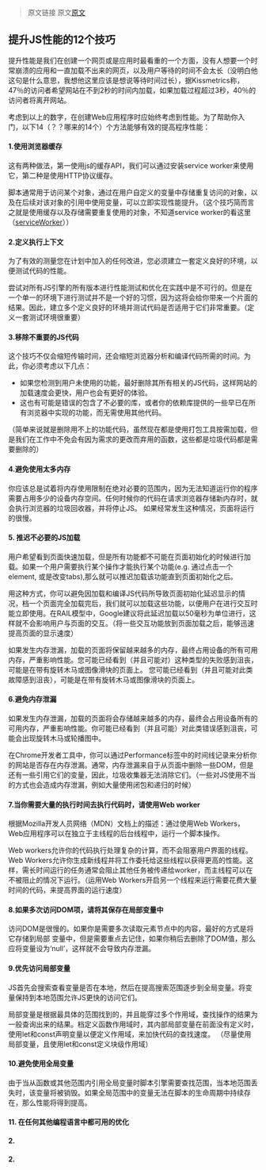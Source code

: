 >原文链接 原文[原文](https://nodesource.com/blog/improve-javascript-performance)

## 提升JS性能的12个技巧

提升性能是我们在创建一个网页或是应用时最看重的一个方面，没有人想要一个时常崩溃的应用和一直加载不出来的网页，以及用户等待的时间不会太长（没明白他这句是什么意思，我想他这里应该是想说等待时间过长），据Kissmetrics称，47％的访问者希望网站在不到2秒的时间内加载，如果加载过程超过3秒，40％的访问者将离开网站。

考虑到以上的数字，在创建Web应用程序时应始终考虑到性能。为了帮助你入门，以下14（？？哪来的14个）个方法能够有效的提高程序性能：

#### 1.使用浏览器缓存

这有两种做法，第一使用js的缓存API，我们可以通过安装service worker来使用它，第二种是使用HTTP协议缓存。

脚本通常用于访问某个对象，通过在用户自定义的变量中存储重复访问的对象，以及在后续对该对象的引用中使用变量，可以立即实现性能提升。（这个技巧简而言之就是使用缓存以及存储需要重复使用的对象，不知道service worker的看这里（[serviceWorker](https://www.jianshu.com/p/08c0fdec31b4)））

#### 2.定义执行上下文
为了有效的测量您在计划中加入的任何改进，您必须建立一套定义良好的环境，以便测试代码的性能。

尝试对所有JS引擎的所有版本进行性能测试和优化在实践中是不可行的。但是在一个单一的环境下进行测试并不是一个好的习惯，因为这将会给你带来一个片面的结果。因此，建立多个定义良好的环境并测试代码是否适用于它们非常重要。（定义一套测试环境很重要）

#### 3.移除不重要的JS代码
这个技巧不仅会缩短传输时间，还会缩短浏览器分析和编译代码所需的时间。为此，你必须考虑以下几点： 

* 如果您检测到用户未使用的功能，最好删除其所有相关的JS代码，这样网站的加载速度会更快，用户也会有更好的体验。
* 这也有可能是错误的包含了不必要的库，或者你的依赖库提供的一些早已在所有浏览器中实现的功能，而无需使用其他代码。

（简单来说就是删除用不上的功能代码，虽然现在都是使用打包工具按需加载，但是我们在工作中不免会有因为需求的更改而弃用的函数，这些都是垃圾代码都是需要删除的）
#### 4.避免使用太多内存
你应该总是试着将内存使用限制在绝对必要的范围内，因为无法知道运行你的程序需要占用多少的设备内存空间。任何时候你的代码在请求浏览器存储新内存时，就会执行浏览器的垃圾回收器，并将停止JS。 如果经常发生这种情况，页面将运行的很慢。

#### 5. 推迟不必要的JS加载
用户希望看到页面快速加载，但是所有功能都不可能在页面初始化的时候进行加载。如果一个用户需要执行某个操作才能执行某个功能(e.g. 通过点击一个element, 或是改变tabs),那么就可以推迟加载该功能直到页面初始化之后。

用这种方式，你可以避免因加载和编译JS代码所导致页面初始化延迟显示的情况，档一个页面完全加载完后，我们就可以加载这些功能，以便用户在进行交互时能立即使用。在RAIL模型中，Google建议将此延迟加载以50毫秒为单位进行，这样就不会影响用户与页面的交互。（将一些交互功能放到页面加载之后，能够迅速提高页面的显示速度）

如果发生内存泄漏，加载的页面将保留越来越多的内存，最终占用设备的所有可用内存，严重影响性能。您可能已经看到（并且可能对）这种类型的失败感到沮丧，可能是在带有旋转木马或图像滑块的页面上。
您可能已经看到（并且可能对此类故障感到沮丧），可能是在带有旋转木马或图像滑块的页面上。
#### 6.避免内存泄漏
如果发生内存泄漏，加载的页面将会存储越来越多的内存，最终会占用设备所有的可用内存，严重影响性能。你可能已经看到（并且可能）对此类错误感到沮丧，可能会出现旋转木马或轮播图中。

在Chrome开发者工具中，你可以通过Performance标签中的时间线记录来分析你的网站是否存在内存泄漏。通常，内存泄漏来自于从页面中删除一些DOM，但是还有一些引用它们的变量，因此，垃圾收集器无法消除它们。（一些对JS使用不当的方式也会造成内存泄漏，例如大量使用闭包和递归的时候）

#### 7.当你需要大量的执行时间去执行代码时，请使用Web worker
根据Mozilla开发人员网络（MDN）文档上的描述：通过使用Web Workers，Web应用程序可以在独立于主线程的后台线程中，运行一个脚本操作。

Web workers允许你的代码执行处理复杂的计算，而不会阻塞用户界面的线程。Web Workers允许你生成新线程并将工作委托给这些线程以获得更高的性能。这样，需长时间运行的任务通常会阻止其他任务被传递给worker，而主线程可以在不被阻止的情况下运行。（运用Web Workers开启另一个线程来运行需要花费大量时间的代码，来提高界面的运行速度）


#### 8.如果多次访问DOM项，请将其保存在局部变量中
访问DOM是很慢的。如果你是需要多次读取元素节点中的内容，最好的方式是将它存储到局部 变量中，但是需要重点去记住，如果你稍后去删除了DOM值，那么应将变量设为‘null’，这样就不会导致内存泄漏。


#### 9.优先访问局部变量
JS首先会搜索查看变量是否在本地，然后在提高搜索范围逐步到全局变量。将变量保持到本地范围允许JS更快的访问它们。

局部变量是根据最具体的范围找到的，并且能穿过多个作用域，查找操作的结果为一般查询出来的结果。档定义函数作用域时，其内部局部变量在前面没有定义时，使用let和const声明变量以便定义作用域，来加快代码的查找速度。 （尽量使用局部变量，且使用let和const定义块级作用域）

#### 10.避免使用全局变量
由于当从函数或其他范围内引用全局变量时脚本引擎需要查找范围，当本地范围丢失时，该变量将被销毁。如果全局范围中的变量无法在脚本的生命周期中持续存在，那么性能将得到提高。
#### 11. 在任何其他编程语言中都可用的优化


#### 2.
#### 2.
